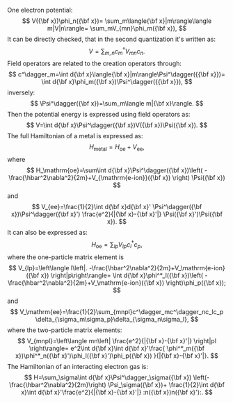 One electron potential:
$$
V({\bf x})\phi_n({\bf x})=
\sum_m\langle{\bf x}|m\rangle\langle m|V|n\rangle=
\sum_mV_{mn}\phi_m({\bf x}),
$$
It can be directly checked, that in the second quantization it's written as:
$$
V=\sum_{m,n}c^\dagger_mV_{mn}c_n.
$$
Field operators are related to the creation operators through:
$$
c^\dagger_m=\int d{\bf x}\langle{\bf x}|m\rangle\Psi^\dagger({{\bf x}})=
\int d{\bf x}\phi_m({\bf x})\Psi^\dagger({{\bf x}}),
$$
inversely:
$$
\Psi^\dagger({\bf x})=\sum_m\langle m|{\bf x}\rangle.
$$
Then the potential energy is expressed using field operators as:
$$
V=\int d{\bf x}\Psi^\dagger({\bf x})V({\bf x})\Psi({\bf x}).
$$
The full Hamiltonian of a metal is expressed as:
$$
H_\mathrm{metal}=H_\mathrm{oe}+V_\mathrm{ee},
$$
where
$$
H_\mathrm{oe}=\sum\int d{\bf x}\Psi^\dagger({\bf x})\left(
-\frac{\hbar^2\nabla^2}{2m}+V_{\mathrm{e-ion}}({\bf x})
\right)
\Psi({\bf x})
$$
and
$$
V_{ee}=\frac{1}{2}\int d{\bf x}d{\bf x}'
\Psi^\dagger({\bf x})\Psi^\dagger({\bf x}')
\frac{e^2}{|{\bf x}-{\bf x}'|}
\Psi({\bf x}')\Psi({\bf x}).
$$It can also be expressed as:
$$
H_\mathrm{oe}=\sum_{lp}V_{lp}c^\dagger_lc_p,
$$
where the one-particle matrix element is
$$
V_{lp}=\left\langle l\left|.
-\frac{\hbar^2\nabla^2}{2m}+V_\mathrm{e-ion}({\bf x})
\right|p\right\rangle=
\int d{\bf x}\phi^*_l({\bf x})\left(
-\frac{\hbar^2\nabla^2}{2m}+V_\mathrm{e-ion}({\bf x})
\right)\phi_p({\bf x});
$$
and
$$
V_\mathrm{ee}=\frac{1}{2}\sum_{mnpl}c^\dagger_mc^\dagger_nc_lc_p
\delta_{\sigma_m\sigma_p}\delta_{\sigma_n\sigma_l},
$$
where the two-particle matrix elements:
$$
V_{mnpl}=\left\langle mn\left|
\frac{e^2}{|{\bf x}-{\bf x}'|}
\right|pl \right\rangle=
e^2\int d{\bf x}\int d{\bf x}'\frac{
\phi^*_m({\bf x})\phi^*_n({\bf x}')\phi_l({\bf x}')\phi_p({\bf x})
}{|{\bf x}-{\bf x}'|}.
$$
The Hamiltonian of an interacting electron gas is:
$$
H=\sum_\sigma\int d{\bf x}\Psi^\dagger_\sigma({\bf x})
\left(-\frac{\hbar^2\nabla^2}{2m}\right)
\Psi_\sigma({\bf x})+
\frac{1}{2}\int d{\bf x}\int d{\bf x}'\frac{e^2}{|{\bf x}-{\bf x}'|}
:n({\bf x})n({\bf x}'):.
$$